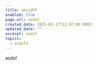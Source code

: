 ```yaml
---
title: aksjdhf
enabled: true
page_url: asdsf
created_date: 2025-03-17T12:07:00.000Z
updated_date: ""
excerpt: asdsf
topics:
  - asdsfa
---
```

asdsf
